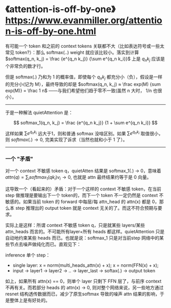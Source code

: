 # 《attention-is-off-by-one》 https://www.evanmiller.org/attention-is-off-by-one.html

有可能一个 token 和之前的 context tokens 关联都不大（比如表达符号或一些太常见 token?）：那么 softmax(..) weight 就应该比较小。落实到计算 $softmax(q_n, k_j) = \frac {e^{q_n k_j}} {\sum e^{q_n k_i}}$ 上是 $q_n k_j$ 应该是个非常负的数才行。

但是 softmax(.) 乃和为 1 的概率值，即使每个 $q_n k_j$ 都充分小（负），假设是一样的充分小(记为 M），最终导致的却是 $softmax(q_n, k_j) ≈ \frac exp(M) {sum exp(M)} = \frac 1 n$ ——与我们希望他们趋于零不一致(虽然 n 大时， 1/n 也很小）。

----

于是一种解法 quietAttention 是：

$$
softmax_1(q_n, k_j) = \frac {e^{q_n k_j}} {1 + \sum e^{q_n k_i}}
$$

这样如果 $\sum e^{q_n k_i}$ 远大于1，则和普通 softmax 没啥区别。如果 $\sum e^{q_n k_i}$ 取值很小，则 $softmax(.) \rightarrow 0$, 完美实现了诉求（当然也就和小于 1 了）。

----

### 一个 "矛盾"
对一个 context 不敏感 token q，quietAtten 结果是 softmax_1(.) -> 0，意味着 $attn(q) = \sum_i softmax_1(q k_i) v_i \rightarrow 0$, 也就是 attn 最终结果约等于是 0 向量。

这导致一个（看起来的）矛盾：对于一个这样的 context 不敏感 token，在当前 step 做推理是要输出下一个 token的，而下一个 token 不一定仍然是 context 不敏感的。如果当前 token 的 forward 中每层/每 attn_head 的  attn(x) 都是 0，那么本 step 推理出的 output token 就是 context 无关的了。而这不符合预期与要求。

实际上是这样：所谓 context 不敏感 token q，只是就某些 layers/某些 attn_heads 而言的。不可能所有layer+所有 heads 都这样。quietAttention 只是自动地约束某些 heads 而已。也就是说：softmax_1 只是对当前step 网络中的某些节点去噪声做纯化而已。直观见下：

inference 单个 step：
- single layer: x = norm(multi_heads_attn(x) + x); x = norm(FFN(x) + x);
- input -> layer1 -> layer2 -> .. -> layer_last -> softax(.) -> output token

如上，如果所有 attn(x) == 0，则单个 layer 只剩下 FFN 层了，与前序 context 不再有关。而若部分 heads 的 attn(x) -> 0, 则对整个网络来说，另一些地方通过 resnet 结构透传数据而已，减少了原生softmax 导致的噪声 attn 结果的影响，于是整体上是有好处的。
